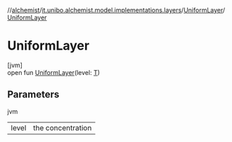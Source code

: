 //[alchemist](../../../index.md)/[it.unibo.alchemist.model.implementations.layers](../index.md)/[UniformLayer](index.md)/[UniformLayer](-uniform-layer.md)

# UniformLayer

[jvm]\
open fun [UniformLayer](-uniform-layer.md)(level: [T](../../it.unibo.alchemist.model.implementations.movestrategies.target/-follow-target/index.md))

## Parameters

jvm

| | |
|---|---|
| level | the concentration |
